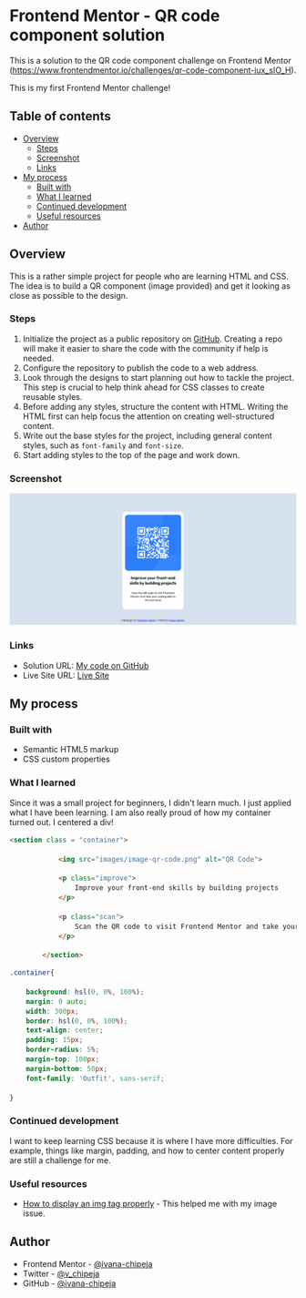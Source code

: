 # Frontend Mentor - QR code component solution

This is a solution to the QR code component challenge on Frontend Mentor 
(https://www.frontendmentor.io/challenges/qr-code-component-iux_sIO_H). 

This is my first Frontend Mentor challenge!

## Table of contents

- [Overview](#overview)
  - [Steps](#steps)
  - [Screenshot](#screenshot)
  - [Links](#links)
- [My process](#my-process)
  - [Built with](#built-with)
  - [What I learned](#what-i-learned)
  - [Continued development](#continued-development)
  - [Useful resources](#useful-resources)
- [Author](#author)


## Overview
This is a rather simple project for people who are learning HTML and CSS. The idea is to build a QR component (image provided) and get it looking as close as possible to the design.

### Steps
1. Initialize the project as a public repository on [GitHub](https://github.com/). Creating a repo will make it easier to share the code with the community if help is needed. 
2. Configure the repository to publish the code to a web address. 
3. Look through the designs to start planning out how to tackle the project. This step is crucial to help think ahead for CSS classes to create reusable styles.
4. Before adding any styles, structure the content with HTML. Writing the HTML first can help focus the attention on creating well-structured content.
5. Write out the base styles for the project, including general content styles, such as `font-family` and `font-size`.
6. Start adding styles to the top of the page and work down.  

### Screenshot

![](images/Screenshot.png)

### Links

- Solution URL: [My code on GitHub](https://github.com/ivana-chipeja/QR-Code-Frontend-Mentors.git)
- Live Site URL: [Live Site](https://ivana-chipeja.github.io/QR-Code-Frontend-Mentors/)

## My process

### Built with

- Semantic HTML5 markup
- CSS custom properties

### What I learned

Since it was a small project for beginners, I didn't learn much. I just applied what I have been learning.
I am also really proud of how my container turned out. I centered a div!

```html
<section class = "container">
            
            <img src="images/image-qr-code.png" alt="QR Code">

            <p class="improve">
                Improve your front-end skills by building projects
            </p>

            <p class="scan">
                Scan the QR code to visit Frontend Mentor and take your coding skills to the next level
            </p>

        </section>
```
```css
.container{

    background: hsl(0, 0%, 100%);
    margin: 0 auto;
    width: 300px;
    border: hsl(0, 0%, 100%);
    text-align: center;
    padding: 15px;
    border-radius: 5%;
    margin-top: 100px;
    margin-bottom: 50px;
    font-family: 'Outfit', sans-serif;

}
```

### Continued development

I want to keep learning CSS because it is where I have more difficulties. For example, things like margin, padding, and how to center content properly are still a challenge for me.

### Useful resources

- [How to display an img tag properly](https://stackoverflow.com/questions/26180657/img-src-tag-not-displaying-image) - This helped me with my image issue.


## Author

- Frontend Mentor - [@ivana-chipeja](https://www.frontendmentor.io/profile/ivana-chipeja)
- Twitter - [@v_chipeja](https://twitter.com/v_chipeja)
- GitHub - [@ivana-chipeja](https://github.com/ivana-chipeja)

